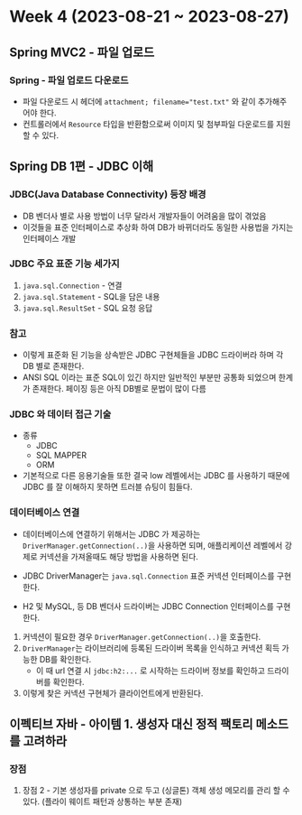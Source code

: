 # Week 4 (2023-08-21 ~ 2023-08-27)
## Spring MVC2 - 파일 업로드
### Spring - 파일 업로드 다운로드

- 파일 다운로드 시 헤더에 `attachment; filename="test.txt"` 와 같이 추가해주어야 한다.
- 컨트롤러에서 `Resource` 타입을 반환함으로써 이미지 및 첨부파일 다운로드를 지원할 수 있다.

## Spring DB 1편 - JDBC 이해

### JDBC(Java Database Connectivity) 등장 배경
- DB 벤더사 별로 사용 방법이 너무 달라서 개발자들이 어려움을 많이 겪었음
- 이것들을 표준 인터페이스로 추상화 하여 DB가 바뀌더라도 동일한 사용법을 가지는 인터페이스 개발

### JDBC 주요 표준 기능 세가지
1. `java.sql.Connection` - 연결
2. `java.sql.Statement` - SQL을 담은 내용
3. `java.sql.ResultSet` - SQL 요청 응답

### 참고
- 이렇게 표준화 된 기능을 상속받은 JDBC 구현체들을 JDBC 드라이버라 하며 각 DB 별로 존재한다.
- ANSI SQL 이라는 표준 SQL이 있긴 하지만 일반적인 부분만 공통화 되었으며 한계가 존재한다. 페이징 등은 아직 DB별로 문법이 많이 다름

### JDBC 와 데이터 접근 기술
- 종류
    - JDBC
    - SQL MAPPER
    - ORM
- 기본적으로 다른 응용기술들 또한 결국 low 레벨에서는 JDBC 를 사용하기 때문에 JDBC 를 잘 이해하지 못하면 트러블 슈팅이 힘들다.

### 데이터베이스 연결
- 데이터베이스에 연결하기 위해서는 JDBC 가 제공하는 `DriverManager.getConnection(..)`을 사용하면 되며, 애플리케이션 레벨에서 강제로 커넥션을 가져올때도 해당 방법을 사용하면 된다.

- JDBC DriverManager는 `java.sql.Connection` 표준 커넥션 인터페이스를 구현한다.
- H2 및 MySQL, 등 DB 벤더사 드라이버는 JDBC Connection 인터페이스를 구현한다.

1. 커넥션이 필요한 경우 `DriverManager.getConnection(..)`을 호출한다.
2. `DriverManager`는 라이브러리에 등록된 드라이버 목록을 인식하고 커넥션 획득 가능한 DB를 확인한다.
    - 이 때 url 연결 시 `jdbc:h2:...` 로 시작하는 드라이버 정보를 확인하고 드라이버를 확인한다.
3. 이렇게 찾은 커넥션 구현체가 클라이언트에게 반환된다.

## 이펙티브 자바 - 아이템 1. 생성자 대신 정적 팩토리 메소드를 고려하라
### 장점
1. 장점 2 - 기본 생성자를 private 으로 두고 (싱글톤) 객체 생성 메모리를 관리 할 수 있다. (플라이 웨이트 패턴과 상통하는 부분 존재)
